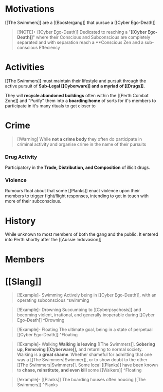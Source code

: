 # Motivations
[[The Swimmers]] are a [[Boostergang]] that pursue a [[Cyber Ego-Death]]

>[!NOTE]+ [[Cyber Ego-Death]]
>Dedicated to reaching a "**[[Cyber Ego-Death]]**" where their Conscious and Subconscious are completely separated and with separation reach a **Conscious Zen and a sub-conscious Effeciency

# Activities
[[The Swimmers]] must maintain their lifestyle and pursuit through the active pursuit of **Sub-Legal [[Cyberware]] and a myriad of [[Drugs]]**. 

They will **recycle abandoned buildings** often within the [[Perth Combat Zone]] and "Purify" them into a **boarding home** of sorts for it's members to participate in it's many rituals to get closer to

# Crime

> [!Warning] While **not a crime body** they often do participate in criminal activity and organise crime in the name of their pursuits
### Drug Activity
Participatory in the **Trade, Distribution, and Composition** of illicit drugs.
### Violence
Rumours float about that some [[Planks]] enact violence upon their members to trigger fight/flight responses, intending to get in touch with more of their subconscious.
# History
While unknown to most members of both the gang and the public. It entered into Perth shortly after the [[Aussie Indovasion]] 
# Members
# [[Slang]]

> [!Example]-  Swimming
> Actively being in [[Cyber Ego-Death]], with an operating subconscious
> ^swimming

> [!Example]-  Drowning
> Succumbing to [[Cyberpsychosis]] and becoming violent, irrational, and generally inoperable during [[Cyber Ego-Death]]
> ^Drowning

> [!Example]- Floating
> The ultimate goal, being in a state of perpetual [[Cyber Ego-Death]]
> ^Floating

> [!Example]- Walking
> **Walking is leaving** [[The Swimmers]]. **Sobering up, Removing [[Cyberware]],** and returning to normal society.
> Walking is a **great shame**. Whether shameful for admitting that one was a [[The Swimmers|Swimmer]], or to show doubt to the other [[The Swimmers|Swimmers]].
> Some local [[Planks]] have been known to **chase, reinstitute, and even kill** some [[Walkers]]
> ^Floating

>[!example]- [[Planks]]
>The boarding houses often housing [[The Swimmers]]
>^Planks
